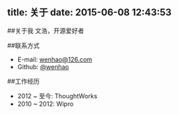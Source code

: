 title: 关于
date: 2015-06-08 12:43:53
---

##关于我
文浩，开源爱好者

##联系方式
* E-mail: [wenhao@126.com](mailto:wenhao@126.com)
* Github: [@wenhao](https://github.com/wenhao)

##工作经历
* 2012 ~ 至今: ThoughtWorks
* 2010 ~ 2012: Wipro
